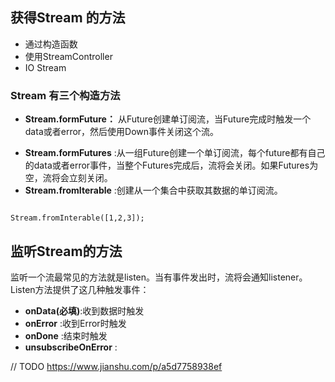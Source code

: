 ## 获得Stream 的方法  
- 通过构造函数
- 使用StreamController
- IO Stream

### Stream 有三个构造方法
- **Stream.formFuture：** 从Future创建单订阅流，当Future完成时触发一个data或者error，然后使用Down事件关闭这个流。
* **Stream.formFutures** :从一组Future创建一个单订阅流，每个future都有自己的data或者error事件，当整个Futures完成后，流将会关闭。如果Futures为空，流将会立刻关闭。
* **Stream.fromIterable** :创建从一个集合中获取其数据的单订阅流。

```

Stream.fromInterable([1,2,3]);

```

## 监听Stream的方法
监听一个流最常见的方法就是listen。当有事件发出时，流将会通知listener。Listen方法提供了这几种触发事件：

- **onData(必填)**:收到数据时触发
- **onError** :收到Error时触发
- **onDone** :结束时触发
- **unsubscribeOnError** :

// TODO https://www.jianshu.com/p/a5d7758938ef